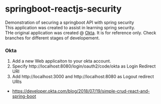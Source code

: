 # springboot-reactjs-security
Demonstration of securing a springboot API with spring security  
This application was created to assist in learning spring security.  
THe original application was created @ [Okta](https://developer.okta.com/blog/2018/07/19/simple-crud-react-and-spring-boot). It is for reference only. 
Check branches for different stages of developement.  

### Okta  
1) Add a new Web applicaiton to your okta account.
2) Specify http://localhost:8080/login/oauth2/code/okta as Login Redirect URI
3) Add http://localhost:3000 and http://localhost:8080 as Logout redirect URIs

* https://developer.okta.com/blog/2018/07/19/simple-crud-react-and-spring-boot  
